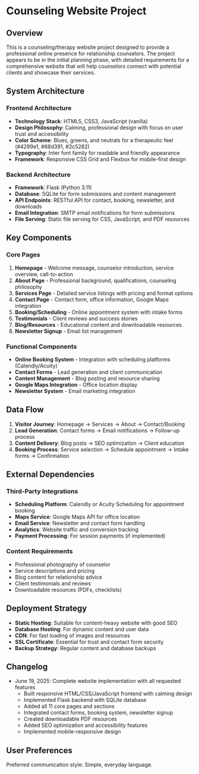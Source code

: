 # Counseling Website Project

## Overview

This is a counseling/therapy website project designed to provide a professional online presence for relationship counselors. The project appears to be in the initial planning phase, with detailed requirements for a comprehensive website that will help counselors connect with potential clients and showcase their services.

## System Architecture

### Frontend Architecture
- **Technology Stack**: HTML5, CSS3, JavaScript (vanilla)
- **Design Philosophy**: Calming, professional design with focus on user trust and accessibility
- **Color Scheme**: Blues, greens, and neutrals for a therapeutic feel (#4299e1, #68d391, #2c5282)
- **Typography**: Inter font family for readable and friendly appearance
- **Framework**: Responsive CSS Grid and Flexbox for mobile-first design

### Backend Architecture
- **Framework**: Flask (Python 3.11)
- **Database**: SQLite for form submissions and content management
- **API Endpoints**: RESTful API for contact, booking, newsletter, and downloads
- **Email Integration**: SMTP email notifications for form submissions
- **File Serving**: Static file serving for CSS, JavaScript, and PDF resources

## Key Components

### Core Pages
1. **Homepage** - Welcome message, counselor introduction, service overview, call-to-action
2. **About Page** - Professional background, qualifications, counseling philosophy
3. **Services Page** - Detailed service listings with pricing and format options
4. **Contact Page** - Contact form, office information, Google Maps integration
5. **Booking/Scheduling** - Online appointment system with intake forms
6. **Testimonials** - Client reviews and success stories
7. **Blog/Resources** - Educational content and downloadable resources
8. **Newsletter Signup** - Email list management

### Functional Components
- **Online Booking System** - Integration with scheduling platforms (Calendly/Acuity)
- **Contact Forms** - Lead generation and client communication
- **Content Management** - Blog posting and resource sharing
- **Google Maps Integration** - Office location display
- **Newsletter System** - Email marketing integration

## Data Flow

1. **Visitor Journey**: Homepage → Services → About → Contact/Booking
2. **Lead Generation**: Contact forms → Email notifications → Follow-up process
3. **Content Delivery**: Blog posts → SEO optimization → Client education
4. **Booking Process**: Service selection → Schedule appointment → Intake forms → Confirmation

## External Dependencies

### Third-Party Integrations
- **Scheduling Platform**: Calendly or Acuity Scheduling for appointment booking
- **Maps Service**: Google Maps API for office location
- **Email Service**: Newsletter and contact form handling
- **Analytics**: Website traffic and conversion tracking
- **Payment Processing**: For session payments (if implemented)

### Content Requirements
- Professional photography of counselor
- Service descriptions and pricing
- Blog content for relationship advice
- Client testimonials and reviews
- Downloadable resources (PDFs, checklists)

## Deployment Strategy

- **Static Hosting**: Suitable for content-heavy website with good SEO
- **Database Hosting**: For dynamic content and user data
- **CDN**: For fast loading of images and resources
- **SSL Certificate**: Essential for trust and contact form security
- **Backup Strategy**: Regular content and database backups

## Changelog

- June 19, 2025: Complete website implementation with all requested features
  - Built responsive HTML/CSS/JavaScript frontend with calming design
  - Implemented Flask backend with SQLite database
  - Added all 11 core pages and sections
  - Integrated contact forms, booking system, newsletter signup
  - Created downloadable PDF resources
  - Added SEO optimization and accessibility features
  - Implemented mobile-responsive design

## User Preferences

Preferred communication style: Simple, everyday language.